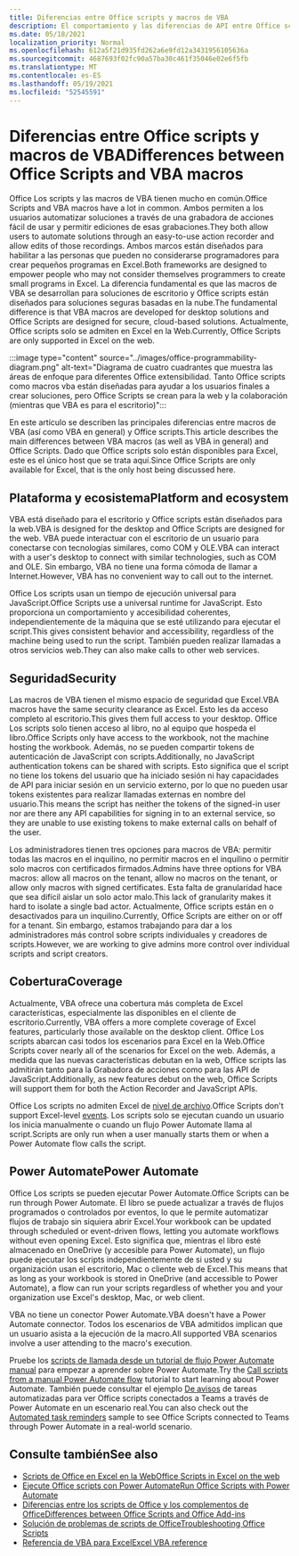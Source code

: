 ```yaml
---
title: Diferencias entre Office scripts y macros de VBA
description: El comportamiento y las diferencias de API entre Office scripts y Excel macros de VBA.
ms.date: 05/18/2021
localization_priority: Normal
ms.openlocfilehash: 612a5f21d935fd262a6e9fd12a3431956105636a
ms.sourcegitcommit: 4687693f02fc90a57ba30c461f35046e02e6f5fb
ms.translationtype: MT
ms.contentlocale: es-ES
ms.lasthandoff: 05/19/2021
ms.locfileid: "52545591"
---
```

# <a name="differences-between-office-scripts-and-vba-macros"></a><span data-ttu-id="c01d4-103">Diferencias entre Office scripts y macros de VBA</span><span class="sxs-lookup"><span data-stu-id="c01d4-103">Differences between Office Scripts and VBA macros</span></span>

<span data-ttu-id="c01d4-104">Office Los scripts y las macros de VBA tienen mucho en común.</span><span class="sxs-lookup"><span data-stu-id="c01d4-104">Office Scripts and VBA macros have a lot in common.</span></span> <span data-ttu-id="c01d4-105">Ambos permiten a los usuarios automatizar soluciones a través de una grabadora de acciones fácil de usar y permitir ediciones de esas grabaciones.</span><span class="sxs-lookup"><span data-stu-id="c01d4-105">They both allow users to automate solutions through an easy-to-use action recorder and allow edits of those recordings.</span></span> <span data-ttu-id="c01d4-106">Ambos marcos están diseñados para habilitar a las personas que pueden no considerarse programadores para crear pequeños programas en Excel.</span><span class="sxs-lookup"><span data-stu-id="c01d4-106">Both frameworks are designed to empower people who may not consider themselves programmers to create small programs in Excel.</span></span>
<span data-ttu-id="c01d4-107">La diferencia fundamental es que las macros de VBA se desarrollan para soluciones de escritorio y Office scripts están diseñados para soluciones seguras basadas en la nube.</span><span class="sxs-lookup"><span data-stu-id="c01d4-107">The fundamental difference is that VBA macros are developed for desktop solutions and Office Scripts are designed for secure, cloud-based solutions.</span></span> <span data-ttu-id="c01d4-108">Actualmente, Office scripts solo se admiten en Excel en la Web.</span><span class="sxs-lookup"><span data-stu-id="c01d4-108">Currently, Office Scripts are only supported in Excel on the web.</span></span>

:::image type="content" source="../images/office-programmability-diagram.png" alt-text="Diagrama de cuatro cuadrantes que muestra las áreas de enfoque para diferentes Office extensibilidad. Tanto Office scripts como macros vba están diseñadas para ayudar a los usuarios finales a crear soluciones, pero Office Scripts se crean para la web y la colaboración (mientras que VBA es para el escritorio)":::

<span data-ttu-id="c01d4-110">En este artículo se describen las principales diferencias entre macros de VBA (así como VBA en general) y Office scripts.</span><span class="sxs-lookup"><span data-stu-id="c01d4-110">This article describes the main differences between VBA macros (as well as VBA in general) and Office Scripts.</span></span> <span data-ttu-id="c01d4-111">Dado que Office scripts solo están disponibles para Excel, este es el único host que se trata aquí.</span><span class="sxs-lookup"><span data-stu-id="c01d4-111">Since Office Scripts are only available for Excel, that is the only host being discussed here.</span></span>

## <a name="platform-and-ecosystem"></a><span data-ttu-id="c01d4-112">Plataforma y ecosistema</span><span class="sxs-lookup"><span data-stu-id="c01d4-112">Platform and ecosystem</span></span>

<span data-ttu-id="c01d4-113">VBA está diseñado para el escritorio y Office scripts están diseñados para la web.</span><span class="sxs-lookup"><span data-stu-id="c01d4-113">VBA is designed for the desktop and Office Scripts are designed for the web.</span></span> <span data-ttu-id="c01d4-114">VBA puede interactuar con el escritorio de un usuario para conectarse con tecnologías similares, como COM y OLE.</span><span class="sxs-lookup"><span data-stu-id="c01d4-114">VBA can interact with a user's desktop to connect with similar technologies, such as COM and OLE.</span></span> <span data-ttu-id="c01d4-115">Sin embargo, VBA no tiene una forma cómoda de llamar a Internet.</span><span class="sxs-lookup"><span data-stu-id="c01d4-115">However, VBA has no convenient way to call out to the internet.</span></span>

<span data-ttu-id="c01d4-116">Office Los scripts usan un tiempo de ejecución universal para JavaScript.</span><span class="sxs-lookup"><span data-stu-id="c01d4-116">Office Scripts use a universal runtime for JavaScript.</span></span> <span data-ttu-id="c01d4-117">Esto proporciona un comportamiento y accesibilidad coherentes, independientemente de la máquina que se esté utilizando para ejecutar el script.</span><span class="sxs-lookup"><span data-stu-id="c01d4-117">This gives consistent behavior and accessibility, regardless of the machine being used to run the script.</span></span> <span data-ttu-id="c01d4-118">También pueden realizar llamadas a otros servicios web.</span><span class="sxs-lookup"><span data-stu-id="c01d4-118">They can also make calls to other web services.</span></span>

## <a name="security"></a><span data-ttu-id="c01d4-119">Seguridad</span><span class="sxs-lookup"><span data-stu-id="c01d4-119">Security</span></span>

<span data-ttu-id="c01d4-120">Las macros de VBA tienen el mismo espacio de seguridad que Excel.</span><span class="sxs-lookup"><span data-stu-id="c01d4-120">VBA macros have the same security clearance as Excel.</span></span> <span data-ttu-id="c01d4-121">Esto les da acceso completo al escritorio.</span><span class="sxs-lookup"><span data-stu-id="c01d4-121">This gives them full access to your desktop.</span></span> <span data-ttu-id="c01d4-122">Office Los scripts solo tienen acceso al libro, no al equipo que hospeda el libro.</span><span class="sxs-lookup"><span data-stu-id="c01d4-122">Office Scripts only have access to the workbook, not the machine hosting the workbook.</span></span> <span data-ttu-id="c01d4-123">Además, no se pueden compartir tokens de autenticación de JavaScript con scripts.</span><span class="sxs-lookup"><span data-stu-id="c01d4-123">Additionally, no JavaScript authentication tokens can be shared with scripts.</span></span> <span data-ttu-id="c01d4-124">Esto significa que el script no tiene los tokens del usuario que ha iniciado sesión ni hay capacidades de API para iniciar sesión en un servicio externo, por lo que no pueden usar tokens existentes para realizar llamadas externas en nombre del usuario.</span><span class="sxs-lookup"><span data-stu-id="c01d4-124">This means the script has neither the tokens of the signed-in user nor are there any API capabilities for signing in to an external service, so they are unable to use existing tokens to make external calls on behalf of the user.</span></span>

<span data-ttu-id="c01d4-125">Los administradores tienen tres opciones para macros de VBA: permitir todas las macros en el inquilino, no permitir macros en el inquilino o permitir solo macros con certificados firmados.</span><span class="sxs-lookup"><span data-stu-id="c01d4-125">Admins have three options for VBA macros: allow all macros on the tenant, allow no macros on the tenant, or allow only macros with signed certificates.</span></span> <span data-ttu-id="c01d4-126">Esta falta de granularidad hace que sea difícil aislar un solo actor malo.</span><span class="sxs-lookup"><span data-stu-id="c01d4-126">This lack of granularity makes it hard to isolate a single bad actor.</span></span> <span data-ttu-id="c01d4-127">Actualmente, Office scripts están en o desactivados para un inquilino.</span><span class="sxs-lookup"><span data-stu-id="c01d4-127">Currently, Office Scripts are either on or off for a tenant.</span></span> <span data-ttu-id="c01d4-128">Sin embargo, estamos trabajando para dar a los administradores más control sobre scripts individuales y creadores de scripts.</span><span class="sxs-lookup"><span data-stu-id="c01d4-128">However, we are working to give admins more control over individual scripts and script creators.</span></span>

## <a name="coverage"></a><span data-ttu-id="c01d4-129">Cobertura</span><span class="sxs-lookup"><span data-stu-id="c01d4-129">Coverage</span></span>

<span data-ttu-id="c01d4-130">Actualmente, VBA ofrece una cobertura más completa de Excel características, especialmente las disponibles en el cliente de escritorio.</span><span class="sxs-lookup"><span data-stu-id="c01d4-130">Currently, VBA offers a more complete coverage of Excel features, particularly those available on the desktop client.</span></span> <span data-ttu-id="c01d4-131">Office Los scripts abarcan casi todos los escenarios para Excel en la Web.</span><span class="sxs-lookup"><span data-stu-id="c01d4-131">Office Scripts cover nearly all of the scenarios for Excel on the web.</span></span> <span data-ttu-id="c01d4-132">Además, a medida que las nuevas características debutan en la web, Office scripts las admitirán tanto para la Grabadora de acciones como para las API de JavaScript.</span><span class="sxs-lookup"><span data-stu-id="c01d4-132">Additionally, as new features debut on the web, Office Scripts will support them for both the Action Recorder and JavaScript APIs.</span></span>

<span data-ttu-id="c01d4-133">Office Los scripts no admiten Excel de [nivel de archivo](/office/vba/excel/concepts/events-worksheetfunctions-shapes/using-events-with-excel-objects).</span><span class="sxs-lookup"><span data-stu-id="c01d4-133">Office Scripts don't support Excel-level [events](/office/vba/excel/concepts/events-worksheetfunctions-shapes/using-events-with-excel-objects).</span></span> <span data-ttu-id="c01d4-134">Los scripts solo se ejecutan cuando un usuario los inicia manualmente o cuando un flujo Power Automate llama al script.</span><span class="sxs-lookup"><span data-stu-id="c01d4-134">Scripts are only run when a user manually starts them or when a Power Automate flow calls the script.</span></span>

## <a name="power-automate"></a><span data-ttu-id="c01d4-135">Power Automate</span><span class="sxs-lookup"><span data-stu-id="c01d4-135">Power Automate</span></span>

<span data-ttu-id="c01d4-136">Office Los scripts se pueden ejecutar Power Automate.</span><span class="sxs-lookup"><span data-stu-id="c01d4-136">Office Scripts can be run through Power Automate.</span></span> <span data-ttu-id="c01d4-137">El libro se puede actualizar a través de flujos programados o controlados por eventos, lo que le permite automatizar flujos de trabajo sin siquiera abrir Excel.</span><span class="sxs-lookup"><span data-stu-id="c01d4-137">Your workbook can be updated through scheduled or event-driven flows, letting you automate workflows without even opening Excel.</span></span> <span data-ttu-id="c01d4-138">Esto significa que, mientras el libro esté almacenado en OneDrive (y accesible para Power Automate), un flujo puede ejecutar los scripts independientemente de si usted y su organización usan el escritorio, Mac o cliente web de Excel.</span><span class="sxs-lookup"><span data-stu-id="c01d4-138">This means that as long as your workbook is stored in OneDrive (and accessible to Power Automate), a flow can run your scripts regardless of whether you and your organization use Excel's desktop, Mac, or web client.</span></span>

<span data-ttu-id="c01d4-139">VBA no tiene un conector Power Automate.</span><span class="sxs-lookup"><span data-stu-id="c01d4-139">VBA doesn't have a Power Automate connector.</span></span> <span data-ttu-id="c01d4-140">Todos los escenarios de VBA admitidos implican que un usuario asista a la ejecución de la macro.</span><span class="sxs-lookup"><span data-stu-id="c01d4-140">All supported VBA scenarios involve a user attending to the macro's execution.</span></span>

<span data-ttu-id="c01d4-141">Pruebe los [scripts de llamada desde un tutorial de flujo Power Automate manual](../tutorials/excel-power-automate-manual.md) para empezar a aprender sobre Power Automate.</span><span class="sxs-lookup"><span data-stu-id="c01d4-141">Try the [Call scripts from a manual Power Automate flow](../tutorials/excel-power-automate-manual.md) tutorial to start learning about Power Automate.</span></span> <span data-ttu-id="c01d4-142">También puede consultar el ejemplo [De avisos](scenarios/task-reminders.md) de tareas automatizadas para ver Office scripts conectados a Teams a través de Power Automate en un escenario real.</span><span class="sxs-lookup"><span data-stu-id="c01d4-142">You can also check out the [Automated task reminders](scenarios/task-reminders.md) sample to see Office Scripts connected to Teams through Power Automate in a real-world scenario.</span></span>

## <a name="see-also"></a><span data-ttu-id="c01d4-143">Consulte también</span><span class="sxs-lookup"><span data-stu-id="c01d4-143">See also</span></span>

- [<span data-ttu-id="c01d4-144">Scripts de Office en Excel en la Web</span><span class="sxs-lookup"><span data-stu-id="c01d4-144">Office Scripts in Excel on the web</span></span>](../overview/excel.md)
- [<span data-ttu-id="c01d4-145">Ejecute Office scripts con Power Automate</span><span class="sxs-lookup"><span data-stu-id="c01d4-145">Run Office Scripts with Power Automate</span></span>](../develop/power-automate-integration.md)
- [<span data-ttu-id="c01d4-146">Diferencias entre los scripts de Office y los complementos de Office</span><span class="sxs-lookup"><span data-stu-id="c01d4-146">Differences between Office Scripts and Office Add-ins</span></span>](add-ins-differences.md)
- [<span data-ttu-id="c01d4-147">Solución de problemas de scripts de Office</span><span class="sxs-lookup"><span data-stu-id="c01d4-147">Troubleshooting Office Scripts</span></span>](../testing/troubleshooting.md)
- [<span data-ttu-id="c01d4-148">Referencia de VBA para Excel</span><span class="sxs-lookup"><span data-stu-id="c01d4-148">Excel VBA reference</span></span>](/office/vba/api/overview/excel)
